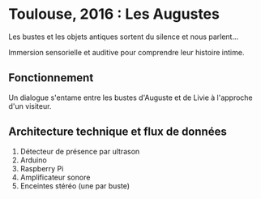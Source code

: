 # Toulouse, 2016 : Les Augustes
Les bustes et les objets antiques sortent du silence et nous parlent...

Immersion sensorielle et auditive pour comprendre leur histoire intime.

## Fonctionnement
Un dialogue s'entame entre les bustes d'Auguste et de Livie à l'approche d'un visiteur.

## Architecture technique et flux de données
1. Détecteur de présence par ultrason
2. Arduino
3. Raspberry Pi
4. Amplificateur sonore
5. Enceintes stéréo (une par buste)
